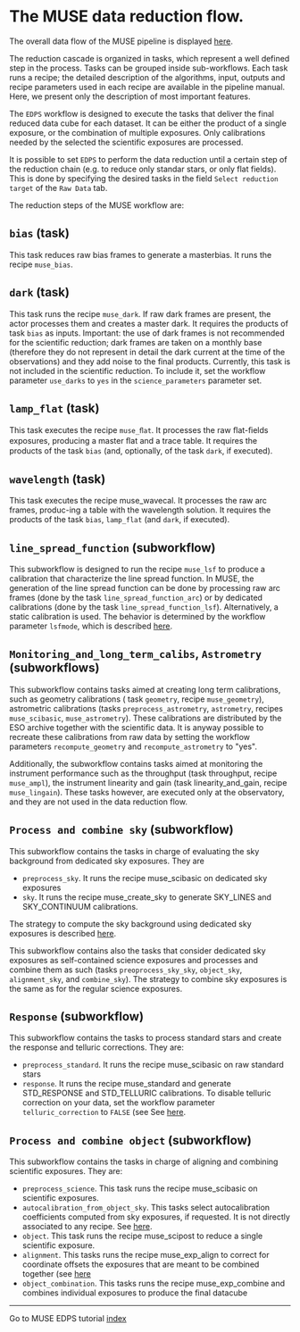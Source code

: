 # The MUSE data reduction flow.

The overall data flow of the MUSE pipeline is displayed [here](figures/muse_cascade.jpg).

The reduction cascade is organized in tasks, which represent a well defined step in the process. Tasks can be grouped
inside sub-workflows.
Each task runs a recipe; the detailed description of the algorithms,
input, outputs and recipe parameters used in each recipe are available
in the pipeline manual. Here, we present only the description of most
important features.

The `EDPS` workflow is designed to execute the tasks that deliver
the final reduced data cube for each dataset. It can be either the product of a single exposure, or the combination of
multiple exposures. Only calibrations needed by the selected the scientific exposures are processed.

It is possible to set `EDPS` to perform the data reduction until a certain step of the reduction chain (e.g. to reduce
only standar stars, or only flat fields).
This is done by specifying the desired tasks in the field `Select reduction target` of the `Raw Data` tab.

The reduction steps of the MUSE workflow are:

## `bias` (task)

This task reduces raw bias frames to generate a masterbias. It
runs the recipe `muse_bias`.

## `dark` (task)

This task runs the recipe `muse_dark`. If raw dark frames are
present, the actor processes them and creates a master dark. It
requires the products of task `bias` as inputs. Important: the use of
dark frames is not recommended for the scientific reduction; dark
frames are taken on a monthly base (therefore they do not represent in
detail the dark current at the time of the observations) and they add
noise to the final products. Currently, this task is not included in
the scientific reduction. To include it, set the workflow parameter
`use_darks` to `yes` in the `science_parameters` parameter set.

## `lamp_flat` (task)

This task executes the recipe `muse_ﬂat`. It processes the raw ﬂat-ﬁelds
exposures, producing a master ﬂat and a trace table. It requires the
products of the task `bias` (and, optionally, of the task `dark`, if
executed).

## `wavelength` (task)

This task executes the recipe muse_wavecal. It processes the raw arc frames,
produc-ing a table with the wavelength solution. It requires the
products of the task `bias`, `lamp_flat` (and `dark`, if executed).

## `line_spread_function` (subworkflow)

This subworkflow is designed to run the recipe `muse_lsf`
to produce a calibration that characterize the line spread function.
In MUSE, the generation of the line spread function can be done by
processing raw arc frames (done by the task
`line_spread_function_arc`) or by dedicated calibrations (done by the
task `line_spread_function_lsf`). Alternatively, a static calibration
is used. The behavior is determined by the workflow parameter
`lsfmode`, which is described [here](../muse/configure_reduction.md#lsf).

## `Monitoring_and_long_term_calibs`, `Astrometry` (subworkflows)

This subworkflow contains tasks aimed at creating long term calibrations, such as geometry calibrations  (
task `geometry`,
recipe `muse_geometry`), astrometric calibrations (tasks `preprocess_astrometry`, `astrometry`,
recipes `muse_scibasic`, `muse_astrometry`). These calibrations
are distributed by the ESO archive together with the scientific data. It is anyway possible
to recreate these calibrations from raw data by setting the workflow parameters
`recompute_geometry` and `recompute_astrometry` to "yes".

Additionally, the subworkflow contains tasks aimed at monitoring the instrument performance
such as the throughput (task throughput, recipe `muse_ampl`), the instrument
linearity and gain (task linearity_and_gain, recipe `muse_lingain`). These tasks however, are executed only at the
observatory, and they are not used in the data reduction flow.

## `Process and combine sky` (subworkflow)

This subworkflow contains the tasks in charge of evaluating the sky background from dedicated sky exposures.
They are

- `preprocess_sky`. It runs the recipe muse_scibasic on dedicated sky exposures
- `sky`. It runs the recipe muse_create_sky to generate SKY_LINES and SKY_CONTINUUM calibrations.

The strategy to compute the sky background using dedicated sky exposures is
described [here](../muse/configure_reduction.md#skysub).

This subworkflow contains also the tasks that consider dedicated sky exposures as self-contained science exposures and
processes and combine them as such
(tasks `preoprocess_sky_sky`, `object_sky`, `alignment_sky`, and `combine_sky`).
The strategy to combine sky exposures is the same as for the regular science exposures.

## `Response` (subworkflow)

This subworkflow contains the tasks to process standard stars and create the response and telluric corrections. They are:
- `preprocess_standard`. It runs the recipe muse_scibasic on raw standard stars
- `response`. It runs the recipe muse_standard and generate STD_RESPONSE and STD_TELLURIC calibrations. To disable telluric correction
on your data, set the workflow parameter `telluric_correction` to `FALSE` (see   See [here](../muse/configure_reduction.md#telluric).



## `Process and combine object` (subworkflow)

This subworkflow contains the tasks in charge of aligning and combining scientific exposures. They are:

- `preprocess_science`. This task runs the recipe muse_scibasic on scientific exposures.
- `autocalibration_from_object_sky`. This tasks select autocalibration coefficients computed from sky exposures, if
  requested. It is not directly associated to any recipe.
  See [here](../muse/configure_reduction.md#autocalibration).
- `object`. This task runs the recipe muse_scipost to reduce a single scientific exposure.
- `alignment`. This tasks runs the recipe muse_exp_align to correct for coordinate offsets the exposures that are meant
  to be combined together (see [here](../muse/configure_reduction.md#combination)
- `object_combination`. This tasks runs the recipe muse_exp_combine and combines individual exposures to produce the
  final datacube

---
Go to MUSE EDPS tutorial [index](../muse/index)